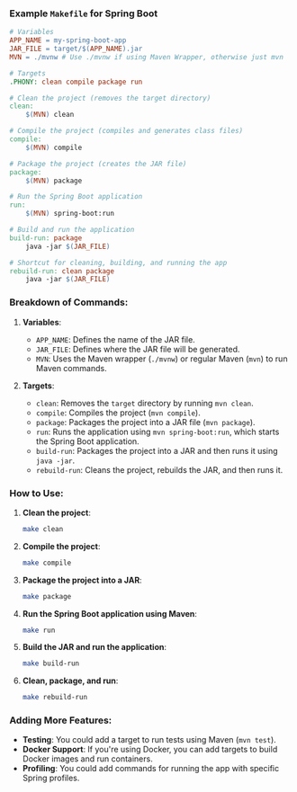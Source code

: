 

### Example `Makefile` for Spring Boot

```makefile
# Variables
APP_NAME = my-spring-boot-app
JAR_FILE = target/$(APP_NAME).jar
MVN = ./mvnw # Use ./mvnw if using Maven Wrapper, otherwise just mvn

# Targets
.PHONY: clean compile package run

# Clean the project (removes the target directory)
clean:
	$(MVN) clean

# Compile the project (compiles and generates class files)
compile:
	$(MVN) compile

# Package the project (creates the JAR file)
package:
	$(MVN) package

# Run the Spring Boot application
run:
	$(MVN) spring-boot:run

# Build and run the application
build-run: package
	java -jar $(JAR_FILE)

# Shortcut for cleaning, building, and running the app
rebuild-run: clean package
	java -jar $(JAR_FILE)
```

### Breakdown of Commands:
1. **Variables**:
   - `APP_NAME`: Defines the name of the JAR file.
   - `JAR_FILE`: Defines where the JAR file will be generated.
   - `MVN`: Uses the Maven wrapper (`./mvnw`) or regular Maven (`mvn`) to run Maven commands.

2. **Targets**:
   - `clean`: Removes the `target` directory by running `mvn clean`.
   - `compile`: Compiles the project (`mvn compile`).
   - `package`: Packages the project into a JAR file (`mvn package`).
   - `run`: Runs the application using `mvn spring-boot:run`, which starts the Spring Boot application.
   - `build-run`: Packages the project into a JAR and then runs it using `java -jar`.
   - `rebuild-run`: Cleans the project, rebuilds the JAR, and then runs it.

### How to Use:
1. **Clean the project**:
   ```bash
   make clean
   ```

2. **Compile the project**:
   ```bash
   make compile
   ```

3. **Package the project into a JAR**:
   ```bash
   make package
   ```

4. **Run the Spring Boot application using Maven**:
   ```bash
   make run
   ```

5. **Build the JAR and run the application**:
   ```bash
   make build-run
   ```

6. **Clean, package, and run**:
   ```bash
   make rebuild-run
   ```

### Adding More Features:
- **Testing**: You could add a target to run tests using Maven (`mvn test`).
- **Docker Support**: If you're using Docker, you can add targets to build Docker images and run containers.
- **Profiling**: You could add commands for running the app with specific Spring profiles.

